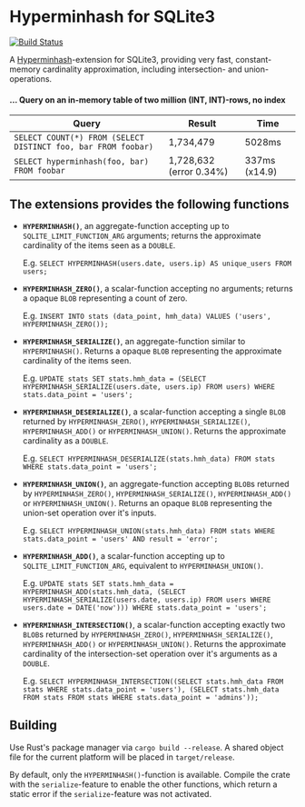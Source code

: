 # Hyperminhash for SQLite3

[![Build Status](https://travis-ci.org/lukaslueg/sqlite3_hyperminhash.svg?branch=master)](https://travis-ci.org/lukaslueg/sqlite3_hyperminhash)

A [Hyperminhash](https://github.com/lukaslueg/hyperminhash)-extension for SQLite3, providing very fast, constant-memory cardinality approximation, including intersection- and union-operations.

#### ... Query on an in-memory table of two million (INT, INT)-rows, no index

 Query                                                        | Result                  | Time
--------------------------------------------------------------|-------------------------|--------------
`SELECT COUNT(*) FROM (SELECT DISTINCT foo, bar FROM foobar)` | 1,734,479               | 5028ms
`SELECT hyperminhash(foo, bar) FROM foobar`                   | 1,728,632 (error 0.34%) | 337ms (x14.9)


## The extensions provides the following functions

* **`HYPERMINHASH()`**, an aggregate-function accepting up to `SQLITE_LIMIT_FUNCTION_ARG` arguments; returns the approximate cardinality of the items seen as a `DOUBLE`.

  E.g. `SELECT HYPERMINHASH(users.date, users.ip) AS unique_users FROM users;`

* **`HYPERMINHASH_ZERO()`**, a scalar-function accepting no arguments; returns a opaque `BLOB` representing a count of zero.

  E.g. `INSERT INTO stats (data_point, hmh_data) VALUES ('users', HYPERMINHASH_ZERO());`

* **`HYPERMINHASH_SERIALIZE()`**, an aggregate-function similar to `HYPERMINHASH()`. Returns a opaque `BLOB` representing the approximate cardinality of the items seen.

  E.g. `UPDATE stats SET stats.hmh_data = (SELECT HYPERMINHASH_SERIALIZE(users.date, users.ip) FROM users) WHERE stats.data_point = 'users';`

* **`HYPERMINHASH_DESERIALIZE()`**, a scalar-function accepting a single `BLOB` returned by `HYPERMINHASH_ZERO()`, `HYPERMINHASH_SERIALIZE()`, `HYPERMINHASH_ADD()` or `HYPERMINHASH_UNION()`. Returns the approximate cardinality as a `DOUBLE`.

  E.g. `SELECT HYPERMINHASH_DESERIALIZE(stats.hmh_data) FROM stats WHERE stats.data_point = 'users';`

* **`HYPERMINHASH_UNION()`**, an aggregate-function accepting `BLOB`s returned by `HYPERMINHASH_ZERO()`, `HYPERMINHASH_SERIALIZE()`, `HYPERMINHASH_ADD()` or `HYPERMINHASH_UNION()`. Returns an opaque `BLOB` representing the union-set operation over it's inputs.

  E.g. `SELECT HYPERMINHASH_UNION(stats.hmh_data) FROM stats WHERE stats.data_point = 'users' AND result = 'error';`

* **`HYPERMINHASH_ADD()`**, a scalar-function accepting up to `SQLITE_LIMIT_FUNCTION_ARG`, equivalent to `HYPERMINHASH_UNION()`.

  E.g. `UPDATE stats SET stats.hmh_data = HYPERMINHASH_ADD(stats.hmh_data, (SELECT HYPERMINHASH_SERIALIZE(users.date, users.ip) FROM users WHERE users.date = DATE('now'))) WHERE stats.data_point = 'users';`

* **`HYPERMINHASH_INTERSECTION()`**, a scalar-function accepting exactly two `BLOB`s returned by `HYPERMINHASH_ZERO()`, `HYPERMINHASH_SERIALIZE()`, `HYPERMINHASH_ADD()` or `HYPERMINHASH_UNION()`. Returns the approximate cardinality of the intersection-set operation over it's arguments as a `DOUBLE`.

  E.g. `SELECT HYPERMINHASH_INTERSECTION((SELECT stats.hmh_data FROM stats WHERE stats.data_point = 'users'), (SELECT stats.hmh_data FROM stats FROM stats WHERE stats.data_point = 'admins'));`

## Building

Use Rust's package manager via `cargo build --release`. A shared object file for the current platform will be placed in `target/release`.

By default, only the `HYPERMINHASH()`-function is available. Compile the crate with the `serialize`-feature to enable the other functions, which return a static error if the `serialize`-feature was not activated.
